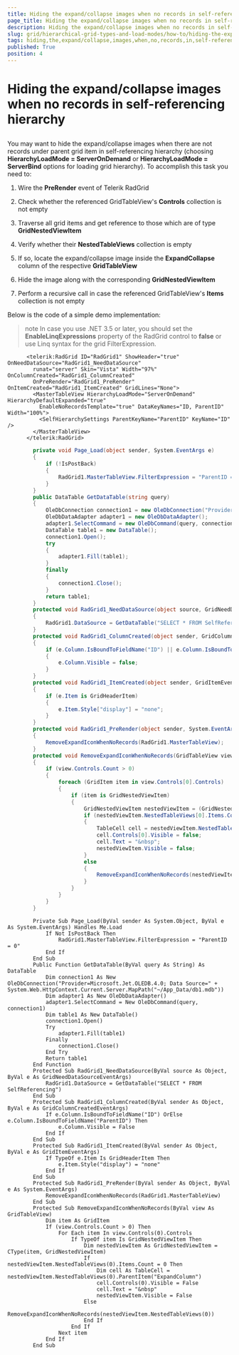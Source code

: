 ```yaml
---
title: Hiding the expand/collapse images when no records in self-referencing hierarchy
page_title: Hiding the expand/collapse images when no records in self-referencing hierarchy | RadGrid for ASP.NET AJAX Documentation
description: Hiding the expand/collapse images when no records in self-referencing hierarchy
slug: grid/hierarchical-grid-types-and-load-modes/how-to/hiding-the-expand/collapse-images-when-no-records-in-self-referencing-hierarchy
tags: hiding,the,expand/collapse,images,when,no,records,in,self-referencing,hierarchy
published: True
position: 4
---
```


# Hiding the expand/collapse images when no records in self-referencing hierarchy



## 

You may want to hide the expand/collapse images when there are not records under parent grid item in self-referencing hierarchy (choosing **HierarchyLoadMode = ServerOnDemand** or **HierarchyLoadMode = ServerBind** options for loading grid hierarchy). To accomplish this task you need to:

1. Wire the **PreRender** event of Telerik RadGrid

1. Check whether the referenced GridTableView's **Controls** collection is not empty

1. Traverse all grid items and get reference to those which are of type **GridNestedViewItem**

1. Verify whether their **NestedTableViews** collection is empty

1. If so, locate the expand/collapse image inside the **ExpandCollapse** column of the respective **GridTableView**

1. Hide the image along with the corresponding **GridNestedViewItem**

1. Perform a recursive call in case the referenced GridTableView's **Items** collection is not empty

Below is the code of a simple demo implementation:

>note In case you use .NET 3.5 or later, you should set the **EnableLinqExpressions** property of the RadGrid control to **false** or use Linq syntax for the grid FilterExpression.
>




````ASP.NET
	  <telerik:RadGrid ID="RadGrid1" ShowHeader="true" OnNeedDataSource="RadGrid1_NeedDataSource"
	    runat="server" Skin="Vista" Width="97%" OnColumnCreated="RadGrid1_ColumnCreated"
	    OnPreRender="RadGrid1_PreRender" OnItemCreated="RadGrid1_ItemCreated" GridLines="None">
	    <MasterTableView HierarchyLoadMode="ServerOnDemand" HierarchyDefaultExpanded="true"
	      EnableNoRecordsTemplate="true" DataKeyNames="ID, ParentID" Width="100%">
	      <SelfHierarchySettings ParentKeyName="ParentID" KeyName="ID" />
	    </MasterTableView>
	  </telerik:RadGrid>
````
````C#
	    private void Page_Load(object sender, System.EventArgs e)
	    {
	        if (!IsPostBack)
	        {
	            RadGrid1.MasterTableView.FilterExpression = "ParentID = 0";
	        }
	    }
	    public DataTable GetDataTable(string query)
	    {
	        OleDbConnection connection1 = new OleDbConnection("Provider=Microsoft.Jet.OLEDB.4.0; Data Source=" + System.Web.HttpContext.Current.Server.MapPath("~/App_Data/db1.mdb"));
	        OleDbDataAdapter adapter1 = new OleDbDataAdapter();
	        adapter1.SelectCommand = new OleDbCommand(query, connection1);
	        DataTable table1 = new DataTable();
	        connection1.Open();
	        try
	        {
	            adapter1.Fill(table1);
	        }
	        finally
	        {
	            connection1.Close();
	        }
	        return table1;
	    }
	    protected void RadGrid1_NeedDataSource(object source, GridNeedDataSourceEventArgs e)
	    {
	        RadGrid1.DataSource = GetDataTable("SELECT * FROM SelfReferencing");
	    }
	    protected void RadGrid1_ColumnCreated(object sender, GridColumnCreatedEventArgs e)
	    {
	        if (e.Column.IsBoundToFieldName("ID") || e.Column.IsBoundToFieldName("ParentID"))
	        {
	            e.Column.Visible = false;
	        }
	    }
	    protected void RadGrid1_ItemCreated(object sender, GridItemEventArgs e)
	    {
	        if (e.Item is GridHeaderItem)
	        {
	            e.Item.Style["display"] = "none";
	        }
	    }
	    protected void RadGrid1_PreRender(object sender, System.EventArgs e)
	    {
	        RemoveExpandIconWhenNoRecords(RadGrid1.MasterTableView);
	    }
	    protected void RemoveExpandIconWhenNoRecords(GridTableView view)
	    {
	        if (view.Controls.Count > 0)
	        {
	            foreach (GridItem item in view.Controls[0].Controls)
	            {
	                if (item is GridNestedViewItem)
	                {
	                    GridNestedViewItem nestedViewItem = (GridNestedViewItem)item;
	                    if (nestedViewItem.NestedTableViews[0].Items.Count == 0)
	                    {
	                        TableCell cell = nestedViewItem.NestedTableViews[0].ParentItem["ExpandColumn"];
	                        cell.Controls[0].Visible = false;
	                        cell.Text = "&nbsp"; 
	                        nestedViewItem.Visible = false;
	                    }
	                    else
	                    {
	                        RemoveExpandIconWhenNoRecords(nestedViewItem.NestedTableViews[0]);
	                    }
	                }
	            }
	        }
	    }
````
````VB
	    Private Sub Page_Load(ByVal sender As System.Object, ByVal e As System.EventArgs) Handles Me.Load
	        If Not IsPostBack Then
	            RadGrid1.MasterTableView.FilterExpression = "ParentID = 0"
	        End If
	    End Sub
	    Public Function GetDataTable(ByVal query As String) As DataTable
	        Dim connection1 As New OleDbConnection("Provider=Microsoft.Jet.OLEDB.4.0; Data Source=" + System.Web.HttpContext.Current.Server.MapPath("~/App_Data/db1.mdb"))
	        Dim adapter1 As New OleDbDataAdapter()
	        adapter1.SelectCommand = New OleDbCommand(query, connection1)
	        Dim table1 As New DataTable()
	        connection1.Open()
	        Try
	            adapter1.Fill(table1)
	        Finally
	            connection1.Close()
	        End Try
	        Return table1
	    End Function
	    Protected Sub RadGrid1_NeedDataSource(ByVal source As Object, ByVal e As GridNeedDataSourceEventArgs)
	        RadGrid1.DataSource = GetDataTable("SELECT * FROM SelfReferencing")
	    End Sub
	    Protected Sub RadGrid1_ColumnCreated(ByVal sender As Object, ByVal e As GridColumnCreatedEventArgs)
	        If e.Column.IsBoundToFieldName("ID") OrElse e.Column.IsBoundToFieldName("ParentID") Then
	            e.Column.Visible = False
	        End If
	    End Sub
	    Protected Sub RadGrid1_ItemCreated(ByVal sender As Object, ByVal e As GridItemEventArgs)
	        If TypeOf e.Item Is GridHeaderItem Then
	            e.Item.Style("display") = "none"
	        End If
	    End Sub
	    Protected Sub RadGrid1_PreRender(ByVal sender As Object, ByVal e As System.EventArgs)
	        RemoveExpandIconWhenNoRecords(RadGrid1.MasterTableView)
	    End Sub
	    Protected Sub RemoveExpandIconWhenNoRecords(ByVal view As GridTableView)
	        Dim item As GridItem
	        If (view.Controls.Count > 0) Then
	            For Each item In view.Controls(0).Controls
	                If TypeOf item Is GridNestedViewItem Then
	                    Dim nestedViewItem As GridNestedViewItem = CType(item, GridNestedViewItem)
	                    If nestedViewItem.NestedTableViews(0).Items.Count = 0 Then
	                        Dim cell As TableCell = nestedViewItem.NestedTableViews(0).ParentItem("ExpandColumn")
	                        cell.Controls(0).Visible = False
	                        cell.Text = "&nbsp"
	                        nestedViewItem.Visible = False
	                    Else
	                        RemoveExpandIconWhenNoRecords(nestedViewItem.NestedTableViews(0))
	                    End If
	                End If
	            Next item
	        End If
	    End Sub
````

